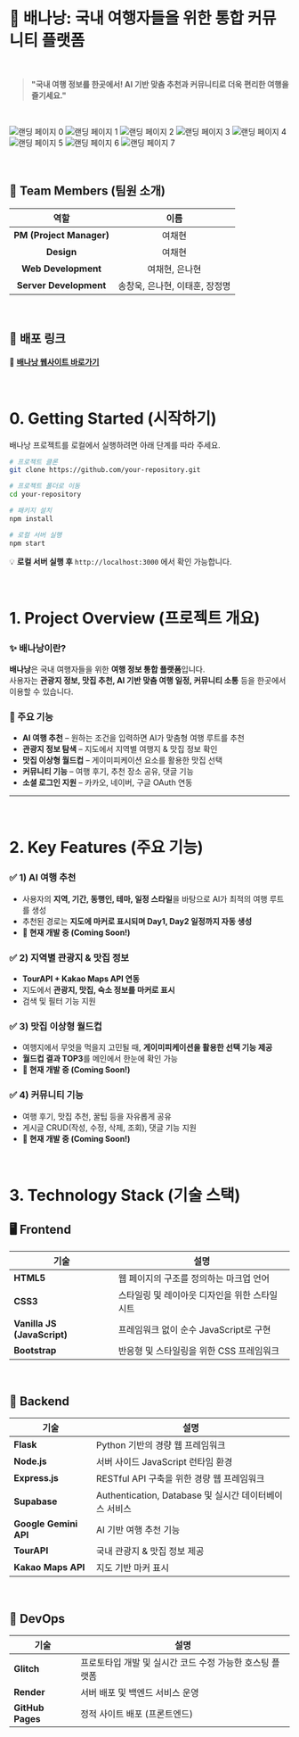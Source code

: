 # **🍌 배나낭: 국내 여행자들을 위한 통합 커뮤니티 플랫폼**  

<br>

> **"국내 여행 정보를 한곳에서! AI 기반 맞춤 추천과 커뮤니티로 더욱 편리한 여행을 즐기세요."**  

<br/>

![랜딩 페이지 0](./랜딩%20페이지-0.svg)
![랜딩 페이지 1](./랜딩%20페이지-1.svg)
![랜딩 페이지 2](./랜딩%20페이지-2.svg)
![랜딩 페이지 3](./랜딩%20페이지-3.svg)
![랜딩 페이지 4](./랜딩%20페이지-4.svg)
![랜딩 페이지 5](./랜딩%20페이지-5.svg)
![랜딩 페이지 6](./랜딩%20페이지-6.svg)
![랜딩 페이지 7](./랜딩%20페이지-7.svg)

<br/>

## **👥 Team Members (팀원 소개)**  

| 역할 | 이름 |
|:------:|:------:|
| **PM (Project Manager)** | 여채현 |
| **Design** | 여채현 |
| **Web Development** | 여채현, 은나현 |
| **Server Development** | 송창욱, 은나현, 이태훈, 장정명 |

<br>

## 🚀 **배포 링크**
🔗 **[배나낭 웹사이트 바로가기](https://github.com/baNaNa-project01/baNaNa-frontend/)**

<br>

# **0. Getting Started (시작하기)**  
배나낭 프로젝트를 로컬에서 실행하려면 아래 단계를 따라 주세요.  

```bash
# 프로젝트 클론
git clone https://github.com/your-repository.git

# 프로젝트 폴더로 이동
cd your-repository

# 패키지 설치
npm install

# 로컬 서버 실행
npm start
```

💡 **로컬 서버 실행 후** `http://localhost:3000` 에서 확인 가능합니다.  

<br>

# **1. Project Overview (프로젝트 개요)**  
### ✨ **배나낭이란?**  
**배나낭**은 국내 여행자들을 위한 **여행 정보 통합 플랫폼**입니다.  
사용자는 **관광지 정보, 맛집 추천, AI 기반 맞춤 여행 일정, 커뮤니티 소통** 등을 한곳에서 이용할 수 있습니다.  

### **📌 주요 기능**  
- **AI 여행 추천** – 원하는 조건을 입력하면 AI가 맞춤형 여행 루트를 추천  
- **관광지 정보 탐색** – 지도에서 지역별 여행지 & 맛집 정보 확인  
- **맛집 이상형 월드컵** – 게이미피케이션 요소를 활용한 맛집 선택  
- **커뮤니티 기능** – 여행 후기, 추천 장소 공유, 댓글 기능  
- **소셜 로그인 지원** – 카카오, 네이버, 구글 OAuth 연동  

---
<br>

# **2. Key Features (주요 기능)**  

### ✅ **1) AI 여행 추천**  
- 사용자의 **지역, 기간, 동행인, 테마, 일정 스타일**을 바탕으로 AI가 최적의 여행 루트를 생성  
- 추천된 경로는 **지도에 마커로 표시되며 Day1, Day2 일정까지 자동 생성**  
- **🚧 현재 개발 중 (Coming Soon!)**  

### ✅ **2) 지역별 관광지 & 맛집 정보**  
- **TourAPI + Kakao Maps API 연동**  
- 지도에서 **관광지, 맛집, 숙소 정보를 마커로 표시**  
- 검색 및 필터 기능 지원  

### ✅ **3) 맛집 이상형 월드컵**  
- 여행지에서 무엇을 먹을지 고민될 때, **게이미피케이션을 활용한 선택 기능 제공**  
- **월드컵 결과 TOP3**를 메인에서 한눈에 확인 가능  
- **🚧 현재 개발 중 (Coming Soon!)**  

### ✅ **4) 커뮤니티 기능**  
- 여행 후기, 맛집 추천, 꿀팁 등을 자유롭게 공유  
- 게시글 CRUD(작성, 수정, 삭제, 조회), 댓글 기능 지원  
- **🚧 현재 개발 중 (Coming Soon!)**  

<br>

# **3. Technology Stack (기술 스택)**  

## 🖥 **Frontend**
| 기술 | 설명 |
|------|------|
| **HTML5** | 웹 페이지의 구조를 정의하는 마크업 언어 |
| **CSS3** | 스타일링 및 레이아웃 디자인을 위한 스타일시트 |
| **Vanilla JS (JavaScript)** | 프레임워크 없이 순수 JavaScript로 구현 |
| **Bootstrap** | 반응형 및 스타일링을 위한 CSS 프레임워크 |

<br>

## 🔧 **Backend**
| 기술 | 설명 |
|------|------|
| **Flask** | Python 기반의 경량 웹 프레임워크 |
| **Node.js** | 서버 사이드 JavaScript 런타임 환경 |
| **Express.js** | RESTful API 구축을 위한 경량 웹 프레임워크 |
| **Supabase** | Authentication, Database 및 실시간 데이터베이스 서비스 |
| **Google Gemini API** | AI 기반 여행 추천 기능 |
| **TourAPI** | 국내 관광지 & 맛집 정보 제공 |
| **Kakao Maps API** | 지도 기반 마커 표시 |

<br>

## 🚀 **DevOps**
| 기술 | 설명 |
|------|------|
| **Glitch** | 프로토타입 개발 및 실시간 코드 수정 가능한 호스팅 플랫폼 |
| **Render** | 서버 배포 및 백엔드 서비스 운영 |
| **GitHub Pages** | 정적 사이트 배포 (프론트엔드) |
